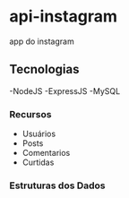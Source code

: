 # api-instagram
app do instagram 


## Tecnologias 
-NodeJS
-ExpressJS
-MySQL 

### Recursos 
- Usuários 
- Posts
- Comentarios 
- Curtidas 

### Estruturas dos Dados 

